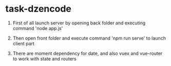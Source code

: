 # task-dzencode

1. First of all launch server by opening back folder and executing command 'node app.js'

2. Then open front folder and execute command 'npm run serve' to launch client part

3. There are moment dependency for date, and also vuex and vue-router to work with state and routers
